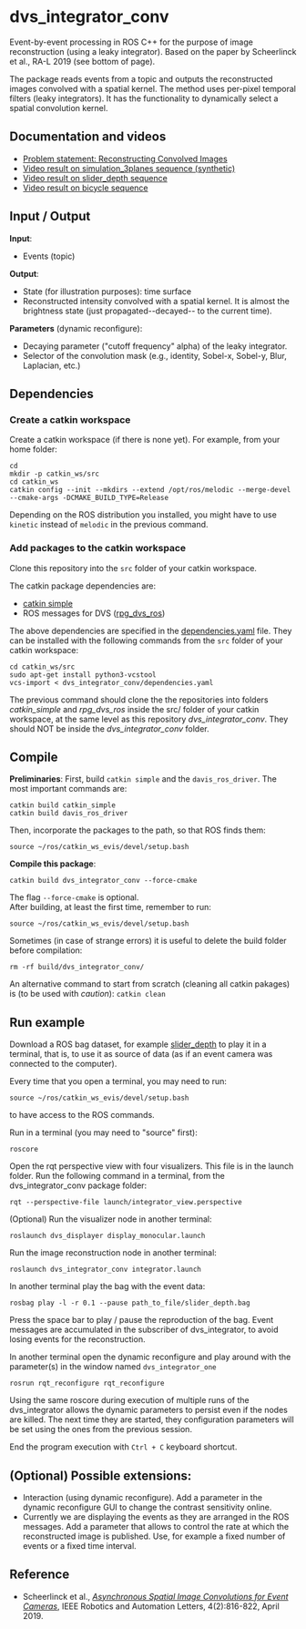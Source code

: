 # dvs_integrator_conv

Event-by-event processing in ROS C++ for the purpose of image reconstruction (using a leaky integrator). Based on the paper by Scheerlinck et al., RA-L 2019 (see bottom of page).

The package reads events from a topic and outputs the reconstructed images convolved with a spatial kernel. The method uses per-pixel temporal filters (leaky integrators). It has the functionality to dynamically select a spatial convolution kernel.

## Documentation and videos
- [Problem statement: Reconstructing Convolved Images](https://drive.google.com/file/d/1RSXUBPkFZH0SA-m8NnqDXRxWHI6KB1iW/view?usp=sharing) 
- [Video result on simulation_3planes sequence (synthetic)](https://youtu.be/gXZNpP5Fz2w)
- [Video result on slider_depth sequence](https://youtu.be/ZR9KKXeUKkw)
- [Video result on bicycle sequence](https://youtu.be/wZYJ4589LNc)

## Input / Output
**Input**:
- Events (topic)

**Output**:
- State (for illustration purposes): time surface
- Reconstructed intensity convolved with a spatial kernel. It is almost the brightness state (just propagated--decayed-- to the current time).

**Parameters** (dynamic reconfigure):
- Decaying parameter ("cutoff frequency" alpha) of the leaky integrator.
- Selector of the convolution mask (e.g., identity, Sobel-x, Sobel-y, Blur, Laplacian, etc.)


## Dependencies

### Create a catkin workspace

Create a catkin workspace (if there is none yet). For example, from your home folder:

	cd
	mkdir -p catkin_ws/src
	cd catkin_ws
	catkin config --init --mkdirs --extend /opt/ros/melodic --merge-devel --cmake-args -DCMAKE_BUILD_TYPE=Release
	
Depending on the ROS distribution you installed, you might have to use `kinetic` instead of `melodic` in the previous command.

### Add packages to the catkin workspace

Clone this repository into the `src` folder of your catkin workspace.

The catkin package dependencies are:
- [catkin simple](https://github.com/catkin/catkin_simple)
- ROS messages for DVS ([rpg_dvs_ros](https://github.com/uzh-rpg/rpg_dvs_ros))

The above dependencies are specified in the [dependencies.yaml](dependencies.yaml) file. They can be installed with the following commands from the `src` folder of your catkin workspace:

	cd catkin_ws/src
	sudo apt-get install python3-vcstool
	vcs-import < dvs_integrator_conv/dependencies.yaml

The previous command should clone the the repositories into folders *catkin_simple* and *rpg_dvs_ros* inside the src/ folder of your catkin workspace, at the same level as this repository *dvs_integrator_conv*. They should NOT be inside the *dvs_integrator_conv* folder.


## Compile

**Preliminaries**:
First, build `catkin simple` and the `davis_ros_driver`. The most important commands are:

	catkin build catkin_simple
	catkin build davis_ros_driver

Then, incorporate the packages to the path, so that ROS finds them:
	
	source ~/ros/catkin_ws_evis/devel/setup.bash
	
**Compile this package**:
	
	catkin build dvs_integrator_conv --force-cmake
	
The flag `--force-cmake` is optional.	
After building, at least the first time, remember to run:

	source ~/ros/catkin_ws_evis/devel/setup.bash

Sometimes (in case of strange errors) it is useful to delete the build folder before compilation:

	rm -rf build/dvs_integrator_conv/
	
An alternative command to start from scratch (cleaning all catkin pakages) is (to be used with *caution*): `catkin clean`


## Run example
Download a ROS bag dataset, for example [slider_depth](http://rpg.ifi.uzh.ch/datasets/davis/slider_depth.bag) to play it in a terminal, that is, to use it as source of data (as if an event camera was connected to the computer).

Every time that you open a terminal, you may need to run:

	source ~/ros/catkin_ws_evis/devel/setup.bash

to have access to the ROS commands.

Run in a terminal (you may need to "source" first):

	roscore
	
Open the rqt perspective view with four visualizers. This file is in the launch folder. Run the following command in a terminal, from the dvs_integrator_conv package folder:

	rqt --perspective-file launch/integrator_view.perspective

(Optional) Run the visualizer node in another terminal:

	roslaunch dvs_displayer display_monocular.launch

Run the image reconstruction node in another terminal:
	
	roslaunch dvs_integrator_conv integrator.launch

In another terminal play the bag with the event data:

	rosbag play -l -r 0.1 --pause path_to_file/slider_depth.bag

Press the space bar to  play / pause the reproduction of the bag. Event messages are accumulated in the subscriber of dvs_integrator, to avoid losing events for the reconstruction.
	
In another terminal open the dynamic reconfigure and play around with the parameter(s) in the window named `dvs_integrator_one`
	
	rosrun rqt_reconfigure rqt_reconfigure

Using the same roscore during execution of multiple runs of the dvs_integrator allows the dynamic parameters to persist even if the nodes are killed. The next time they are started, they configuration parameters will be set using the ones from the previous session.

End the program execution with `Ctrl + C` keyboard shortcut. 


## (Optional) Possible extensions:
- Interaction (using dynamic reconfigure). Add a parameter in the dynamic reconfigure GUI to change the contrast sensitivity online.
- Currently we are displaying the events as they are arranged in the ROS messages. Add a parameter that allows to control the rate at which the reconstructed image is published. Use, for example a fixed number of events or a fixed time interval.


## Reference
- Scheerlinck et al., *[Asynchronous Spatial Image Convolutions for Event Cameras](https://www.cedricscheerlinck.com/event-convolutions)*, IEEE Robotics and Automation Letters, 4(2):816-822, April 2019.